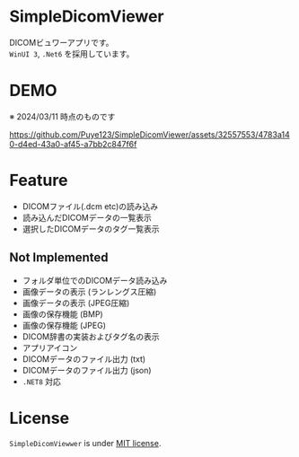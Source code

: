 # SimpleDicomViewer
DICOMビュワーアプリです。  
``WinUI 3``, ``.Net6`` を採用しています。

# DEMO
※ 2024/03/11 時点のものです  

https://github.com/Puye123/SimpleDicomViewer/assets/32557553/4783a140-d4ed-43a0-af45-a7bb2c847f6f

# Feature
* DICOMファイル(.dcm etc)の読み込み
* 読み込んだDICOMデータの一覧表示
* 選択したDICOMデータのタグ一覧表示
## Not Implemented
* フォルダ単位でのDICOMデータ読み込み
* 画像データの表示 (ランレングス圧縮)
* 画像データの表示 (JPEG圧縮)
* 画像の保存機能 (BMP)
* 画像の保存機能 (JPEG)
* DICOM辞書の実装およびタグ名の表示
* アプリアイコン
* DICOMデータのファイル出力 (txt)
* DICOMデータのファイル出力 (json)
* ``.NET8`` 対応

# License
``SimpleDicomViewwer`` is under [MIT license](https://en.wikipedia.org/wiki/MIT_License).

